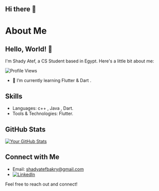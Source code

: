 ## Hi there 👋

<!--
**shady-ateff/shady-ateff** is a ✨ _special_ ✨ repository because its `README.md` (this file) appears on your GitHub profile.

Here are some ideas to get you started:

- 🔭 I’m currently working on ...
- 🌱 I’m currently learning ...
- 👯 I’m looking to collaborate on ...
- 🤔 I’m looking for help with ...
- 💬 Ask me about ...
- 📫 How to reach me: ...
- 😄 Pronouns: ...
- ⚡ Fun fact: ...
-->
# About Me

## Hello, World! 👋

I'm Shady Atef, a CS Student based in Egypt. Here's a little bit about me:

![Profile Views](https://komarev.com/ghpvc/?username=shady-ateff&color=blue)

<!-- - 🔭 I’m currently working on [Current Project or Job]. -->
- 🌱 I’m currently learning Flutter & Dart .
<!--- 👯 I’m looking to collaborate on [Project Types or Areas of Interest].
- 💬 Ask me about [Your Expertise or Interests].
- 📫 How to reach me: [Your Contact Information].
- 😄 Pronouns: [Your Pronouns, if applicable].
- ⚡ Fun fact: [Interesting Fact About Yourself].-->

## Skills

- Languages: c++ , Java , Dart.
- Tools & Technologies: Flutter.

## GitHub Stats

[![Your GitHub Stats](https://github-readme-stats.vercel.app/api?username=shady-ateff&show_icons=true&theme=radical)](https://github.com/yourusername)

## Connect with Me

- Email: shadyatefbakry@gmail.com
- [![LinkedIn](https://img.shields.io/badge/LinkedIn-0077B5?style=for-the-badge&logo=linkedin&logoColor=white)](https://www.linkedin.com/in/shadyatef/)
<!--[![Twitter](https://img.shields.io/badge/Twitter-1DA1F2?style=for-the-badge&logo=twitter&logoColor=white)](https://twitter.com/yourusername)
[![GitHub](https://img.shields.io/badge/GitHub-100000?style=for-the-badge&logo=github&logoColor=white)](https://github.com/yourusername)
[![Personal Website](https://img.shields.io/badge/Website-000000?style=for-the-badge&logo=About.me&logoColor=white)](https://yourwebsite.com).-->

Feel free to reach out and connect!

